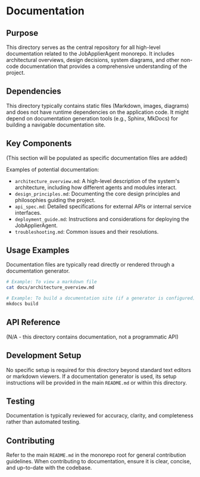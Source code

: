 # Documentation

## Purpose
This directory serves as the central repository for all high-level documentation related to the JobApplierAgent monorepo. It includes architectural overviews, design decisions, system diagrams, and other non-code documentation that provides a comprehensive understanding of the project.

## Dependencies
This directory typically contains static files (Markdown, images, diagrams) and does not have runtime dependencies on the application code. It might depend on documentation generation tools (e.g., Sphinx, MkDocs) for building a navigable documentation site.

## Key Components
(This section will be populated as specific documentation files are added)

Examples of potential documentation:
- `architecture_overview.md`: A high-level description of the system's architecture, including how different agents and modules interact.
- `design_principles.md`: Documenting the core design principles and philosophies guiding the project.
- `api_spec.md`: Detailed specifications for external APIs or internal service interfaces.
- `deployment_guide.md`: Instructions and considerations for deploying the JobApplierAgent.
- `troubleshooting.md`: Common issues and their resolutions.

## Usage Examples
Documentation files are typically read directly or rendered through a documentation generator.

```bash
# Example: To view a markdown file
cat docs/architecture_overview.md

# Example: To build a documentation site (if a generator is configured)
mkdocs build
```

## API Reference
(N/A - this directory contains documentation, not a programmatic API)

## Development Setup
No specific setup is required for this directory beyond standard text editors or markdown viewers. If a documentation generator is used, its setup instructions will be provided in the main `README.md` or within this directory.

## Testing
Documentation is typically reviewed for accuracy, clarity, and completeness rather than automated testing.

## Contributing
Refer to the main `README.md` in the monorepo root for general contribution guidelines. When contributing to documentation, ensure it is clear, concise, and up-to-date with the codebase.